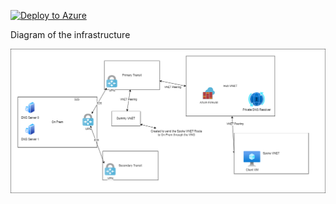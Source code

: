 [![Deploy to Azure](https://aka.ms/deploytoazurebutton)](https://portal.azure.com/#create/Microsoft.Template/uri/https%3A%2F%2Fraw.githubusercontent.com%2Fjimgodden%2FAzure_Networking_Labs%2Fmain%2FPrivateResolver_Sandbox%2Fsrc%2Fmain.json)


Diagram of the infrastructure

![Diagram of the infrastructure](diagram.drawio.png)
